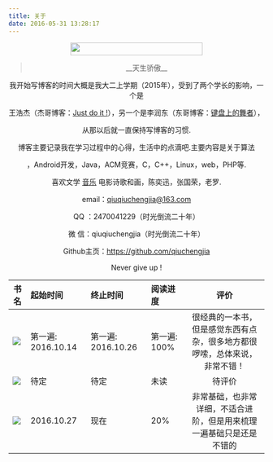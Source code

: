 ```yaml
---
title: 关于
date: 2016-05-31 13:28:17
---
```


<center><img src="http://oe7qxqges.bkt.clouddn.com/%E4%B8%80%E4%B8%AA%E6%96%87%E8%89%BA%E7%94%B7%E7%94%9F%E9%AA%91%E7%9D%80%E8%84%9A%E8%B8%8F%E8%BD%A6%E5%B8%A6%E7%9D%80%E8%8A%B1.gif" height="25" width="260" />



<blockquote class="blockquote-center">__天生骄傲__</blockquote>

我开始写博客的时间大概是我大二上学期（2015年），受到了两个学长的影响，一个是

王浩杰（杰哥博客：[Just do it !](http://blog.csdn.net/whjkm)），另一个是李润东（东哥博客：[键盘上的舞者](http://www.lrdup.net/)），

从那以后就一直保持写博客的习惯.

博客主要记录我在学习过程中的心得，生活中的点滴吧.主要内容是关于算法

，Android开发，Java，ACM竞赛，C，C++，Linux，web，PHP等.

喜欢文学 [音乐](http://www.qiuchengjia.cn/2016/08/21/%E9%80%9A%E7%94%A8/K%E6%AD%8C%E4%B9%8B%E7%8E%8B/) 电影诗歌和画，陈奕迅，张国荣，老罗.

email：qiuqiuchengjia@163.com

QQ ：2470041229（时光倒流二十年）

微 信：qiuqiuchengjia（时光倒流二十年）

Github主页：https://github.com/qiuchengjia

Never give up !

</center>


|  书名       | 起始时间  | 终止时间  | 阅读进度  | 评价               |
| ------------|:----------|:----------|:----------|:------------------:|
| ![](http://o99dg8ap9.bkt.clouddn.com/%E5%85%B3%E4%BA%8E-java%E7%BC%96%E7%A8%8B%E6%80%9D%E6%83%B3.jpg) | 第一遍: 2016.10.14 | 第一遍: 2016.10.26 | 第一遍: 100%| 很经典的一本书，但是感觉东西有点杂，很多地方都很啰嗦，总体来说，非常不错！
| ![](http://o9fnxzb1g.bkt.clouddn.com/%E5%85%B3%E4%BA%8E_java%E6%A0%B8%E5%BF%83%E6%8A%80%E6%9C%AF_%E5%8D%B72.jpg)| 待定| 待定 | 未读 | 待评价
| ![](http://o99dg8ap9.bkt.clouddn.com/%E5%85%B3%E4%BA%8E_%E7%96%AF%E7%8B%82android%E8%AE%B2%E4%B9%89.jpg)| 2016.10.27 | 现在| 20%| 非常基础，也非常详细，不适合进阶，但是用来梳理一遍基础只是还是不错的




